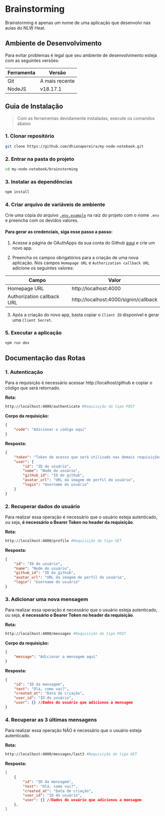 # Brainstorming
Brainstorming é apenas um nome de uma aplicação que desenvolvi nas aulas do NLW Heat.

## Ambiente de Desenvolvimento
Para evitar problemas é legal que seu ambiente de desenvolvimento esteja com
as seguintes versões:

| Ferramenta | Versão         |
| ---------- | -------------- |
| Git        | A mais recente |
| NodeJS     | v18.17.1       |

## Guia de Instalação
> Com as ferramentas devidamente instaladas, execute os comandos abaixo

### **1. Clonar repositório**
```bash
git clone https://github.com/dhianapereira/my-node-notebook.git
```

### **2. Entrar na pasta do projeto**
```bash
cd my-node-notebook/brainstorming
```

### **3. Instalar as dependências**
```bash
npm install
```

### **4. Criar arquivo de variáveis de ambiente**
Crie uma cópia do arquivo [`.env.example`](./.env.example) na raiz do projeto com o nome `.env` e preencha com os devidos valores.

#### Para gerar as credenciais, siga esse passo a passo:

1. Acesse a página de OAuthApps da sua conta do Github [aqui](https://github.com/settings/developers) e crie um novo app.

2. Preencha os campos obrigatórios para a criação de uma nova aplicação. Nos campos `Homepage URL` e `Authorization callback URL` adicione os seguintes valores:

| Campo                      | Valor                                 |
| -------------------------- | ------------------------------------- |
| Homepage URL               | http://localhost:4000                 |
| Authorization callback URL | http://localhost:4000/signin/callback |

3. Após a criação do novo app, basta copiar o `Client ID` disponível e gerar uma `Client Secret`.

### **5. Executar a aplicação**
```bash
npm run dev
```

## Documentação das Rotas

### 1. Autenticação
Para a requisição é necessário acessar http://localhost/github e copiar o código que será retornado.

**Rota:**
```bash
http://localhost:4000/authenticate #Requisição do tipo POST
```

**Corpo da requisição:**
```JSON
{
	"code": "Adicionar o código aqui"
}
```

**Resposta:**
```JSON
{
	"token": "Token de acesso que será utilizado nas demais requisições",
	"user": {
		"id": "ID do usuário",
		"name": "Node do usuário",
		"github_id": "ID do github",
		"avatar_url": "URL da imagem de perfil do usuário",
		"login": "Username do usuário"
	}
}
```

### 2. Recuperar dados do usuário
Para realizar essa operação é necessário que o usuário esteja autenticado, ou seja, **é necessário o Bearer Token no header da requisição**.

**Rota:**
```bash
http://localhost:4000/profile #Requisição do tipo GET
```

**Resposta:**
```JSON
{
	"id": "ID do usuário",
	"name": "Node do usuário",
	"github_id": "ID do github",
	"avatar_url": "URL da imagem de perfil do usuário",
	"login": "Username do usuário"
}
```

### 3. Adicionar uma nova mensagem
Para realizar essa operação é necessário que o usuário esteja autenticado, ou seja, **é necessário o Bearer Token no header da requisição**.

**Rota:**
```bash
http://localhost:4000/messages #Requisição do tipo POST
```

**Corpo da requisição:**
```JSON
{
	"message": "Adicionar a mensagem aqui"
}
```

**Resposta:**
```JSON
{
	"id": "ID da mensagem",
	"text": "Olá, como vai?",
	"created_at": "Data de criação",
	"user_id": "ID do usuário",
	"user": {} //Dados do usuário que adicionou a mensagem
}
```

### 4. Recuperar as 3 últimas mensagens
Para realizar essa operação NÃO é necessário que o usuário esteja autenticado.

**Rota:**
```bash
http://localhost:4000/messages/last3 #Requisição do tipo GET
```

**Resposta:**
```JSON
[
    {
        "id": "ID da mensagem",
        "text": "Olá, como vai?",
        "created_at": "Data de criação",
        "user_id": "ID do usuário",
        "user": {} //Dados do usuário que adicionou a mensagem
    },
]
```
